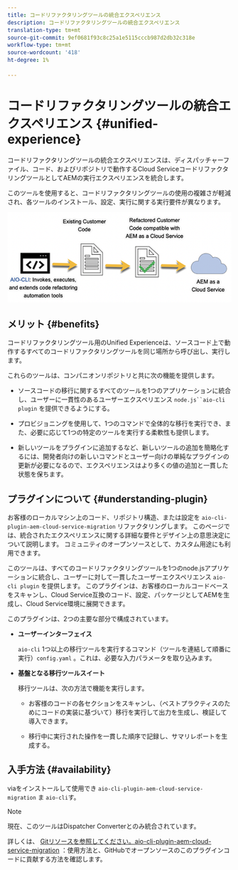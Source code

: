 ```yaml
---
title: コードリファクタリングツールの統合エクスペリエンス
description: コードリファクタリングツールの統合エクスペリエンス
translation-type: tm+mt
source-git-commit: 9ef0681f93c8c25a1e5115cccb987d2db32c318e
workflow-type: tm+mt
source-wordcount: '418'
ht-degree: 1%

---
```



# コードリファクタリングツールの統合エクスペリエンス {#unified-experience}

コードリファクタリングツールの統合エクスペリエンスは、ディスパッチャーファイル、コード、およびリポジトリで動作するCloud ServiceコードリファクタリングツールとしてAEMの実行エクスペリエンスを統合します。

このツールを使用すると、コードリファクタリングツールの使用の複雑さが軽減され、各ツールのインストール、設定、実行に関する実行要件が異なります。

![image](/help/move-to-cloud-service/assets/unified-one.png)

## メリット {#benefits}

コードリファクタリングツール用のUnified Experienceは、ソースコード上で動作するすべてのコードリファクタリングツールを同じ場所から呼び出し、実行します。

これらのツールは、コンパニオンリポジトリと共に次の機能を提供します。

* ソースコードの移行に関するすべてのツールを1つのアプリケーションに統合し、ユーザーに一貫性のあるユーザーエクスペリエンス `node.js``aio-cli plugin` を提供できるようにする。

* プロビジョニングを使用して、1つのコマンドで全体的な移行を実行でき、また、必要に応じて1つの特定のツールを実行する柔軟性も提供します。

* 新しいツールをプラグインに追加するなど、新しいツールの追加を簡略化するには、開発者向けの新しいコマンドとユーザー向けの単純なプラグインの更新が必要になるので、エクスペリエンスはより多くの値の追加と一貫した状態を保ちます。

## プラグインについて {#understanding-plugin}

お客様のローカルマシン上のコード、リポジトリ構造、または設定を `aio-cli-plugin-aem-cloud-service-migration` リファクタリングします。 このページでは、統合されたエクスペリエンスに関する詳細な要件とデザイン上の意思決定について説明します。
コミュニティのオープンソースとして、カスタム用途にも利用できます。

このツールは、すべてのコードリファクタリングツールを1つのnode.jsアプリケーションに統合し、ユーザーに対して一貫したユーザーエクスペリエンス `aio-cli plugin` を提供します。 このプラグインは、お客様のローカルコードベースをスキャンし、Cloud Service互換のコード、設定、パッケージとしてAEMを生成し、Cloud Service環境に展開できます。

このプラグインは、2つの主要な部分で構成されています。

* **ユーザーインターフェイス**

   `aio-cli` 1つ以上の移行ツールを実行するコマンド（ツールを連結して順番に実行）`config.yaml` 。これは、必要な入力パラメータを取り込みます。

* **基盤となる移行ツールスイート**

   移行ツールは、次の方法で機能を実行します。

   * お客様のコードの各セクションをスキャンし、（ベストプラクティスのためにコードの実装に基づいて）移行を実行して出力を生成し、検証して導入できます。

   * 移行中に実行された操作を一貫した順序で記録し、サマリレポートを生成する。

## 入手方法 {#availability}

viaをインストールして使用でき `aio-cli-plugin-aem-cloud-service-migration` ま `aio-cli`す。

>[!NOTE]
>現在、このツールはDispatcher Converterとのみ統合されています。

詳しくは、 [Gitリソースを参照してください。aio-cli-plugin-aem-cloud-service-migration](https://github.com/adobe/aio-cli-plugin-aem-cloud-service-migration) ：使用方法と、GitHubでオープンソースのこのプラグインコードに貢献する方法を確認します。

